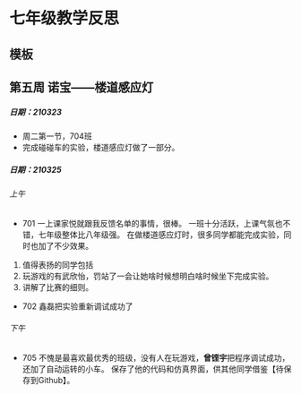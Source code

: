 # 七年级教学反思
## 模板
## 第五周 诺宝——楼道感应灯
##### 日期：210323
- 周二第一节，704班
- 完成碰碰车的实验，楼道感应灯做了一部分。

##### 日期：210325

###### 上午
- 701
一上课家悦就跟我反馈名单的事情，很棒。
一班十分活跃，上课气氛也不错，七年级整体比八年级强。
在做楼道感应灯时，很多同学都能完成实验，同时也加了不少效果。
1. 值得表扬的同学包括
2. 玩游戏的有武欣怡，罚站了一会让她啥时候想明白啥时候坐下完成实验。
3. 讲解了比赛的细则。

- 702
鑫磊把实验重新调试成功了

###### 下午
- 705
不愧是最喜欢最优秀的班级，没有人在玩游戏，**曾铿宇**把程序调试成功，还加了自动运转的小车。
保存了他的代码和仿真界面，供其他同学借鉴【待保存到Github】。





